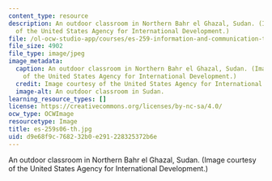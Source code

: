 ```yaml
---
content_type: resource
description: An outdoor classroom in Northern Bahr el Ghazal, Sudan. (Image courtesy
  of the United States Agency for International Development.)
file: /ol-ocw-studio-app/courses/es-259-information-and-communication-technology-in-africa-spring-2006/d9e68f9c768232b0e291228325372b6e_es-259s06-th.jpg
file_size: 4902
file_type: image/jpeg
image_metadata:
  caption: An outdoor classroom in Northern Bahr el Ghazal, Sudan. (Image courtesy
    of the United States Agency for International Development.)
  credit: Image courtesy of the United States Agency for International Development.
  image-alt: An outdoor classroom in Sudan.
learning_resource_types: []
license: https://creativecommons.org/licenses/by-nc-sa/4.0/
ocw_type: OCWImage
resourcetype: Image
title: es-259s06-th.jpg
uid: d9e68f9c-7682-32b0-e291-228325372b6e
---
```

An outdoor classroom in Northern Bahr el Ghazal, Sudan. (Image courtesy of the United States Agency for International Development.)